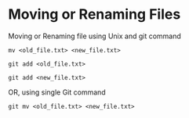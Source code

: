 # Moving or Renaming Files

Moving or Renaming file using Unix and git command

```
mv <old_file.txt> <new_file.txt>

git add <old_file.txt>

git add <new_file.txt>
```

OR, using single Git command

```
git mv <old_file.txt> <new_file.txt>
```